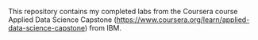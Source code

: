 This repository contains my completed labs from the Coursera course Applied Data Science Capstone (https://www.coursera.org/learn/applied-data-science-capstone) from IBM.
